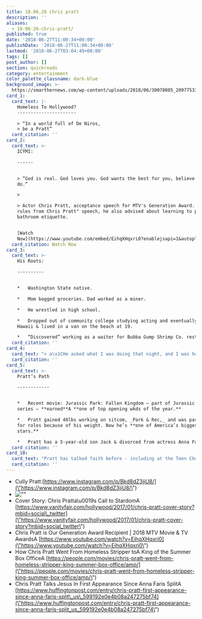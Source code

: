 ```yaml
---
title: 18.06.26 chris pratt
description: ''
aliases:
  - 18-06-26-chris-pratt/
published: true
date: '2018-06-27T11:00:34+00:00'
publishDate: '2018-06-27T11:00:34+00:00'
lastmod: '2018-06-27T03:04:49+00:00'
tags: []
post_author: []
section: quickreads
category: entertainment
color_palette_classname: dark-blue
background_image: >-
  https://smarthernews.com/wp-content/uploads/2018/06/30078085_2097753167149112_3120647130453114880_n.jpg
card_1:
  card_text: |-
    Homeless To Hollywood?
    ----------------------

    > “In a world full of De Niros,  
    > be a Pratt”
  card_citation: ''
card_2:
  card_text: >-
    ICYMI:

    ------


    > “God is real. God loves you. God wants the best for you, believe that. I
    do.”

    > 

    > Actor Chris Pratt, acceptance speech for MTV's Generation Award. In his "9
    rules from Chris Pratt" speech, he also advised about learning to pray and
    bathroom etiquette.


    [Watch
    Now](https://www.youtube.com/embed/EihqXHqxri0?enablejsapi=1&autoplay=1&rel=0)
  card_citation: Watch Now
card_3:
  card_text: >-
    His Roots:

    ----------


    *   Washington State native.

    *   Mom bagged groceries. Dad worked as a miner.

    *   He wrestled in high school.

    *   Dropped out of community college studying acting and eventually moved to
    Hawaii & lived in a van on the beach at 19.

    *   “Discovered” working as a waiter for Bubba Gump Shrimp Co. restaurant.
  card_citation: ''
card_4:
  card_text: "> a\x1CHe asked what I was doing that night, and I was honest. I said, a\x18My frienda\x19s inside buying me alcohol… He said, a\x18Jesus told me to talk to you…a\x19 At that moment I was like, I think I have to go with this guy. He took me to church. Over the next few days I surprised my friends by declaring that I was going to change my life.a\x1D\n> \n> Chris Pratt, Vanity Fair, about the moment his life changed randomly meeting a man named Henry in Maui."
  card_citation: ''
card_5:
  card_text: >-
    Pratt’s Path

    ------------


    *   Recent movie: Jurassic Park: Fallen Kingdom – part of Jurassic World
    series – **earned**A **one of top opening wkds of the year.**

    *   Pratt gained 40lbs working on sitcom, _Park & Rec,_ and was passed over
    for roles because of his weight. Now he’s **one of America’s biggest action
    stars.**

    *   Pratt has a 5-year-old son Jack & divorced from actress Anna Farris.
  card_citation: ''
card_10:
  card_text: "Pratt has talked faith before - including at the Teen Choice Awards in 2017: a\x1CI would not be here with the ease and grace I have in my heart without my lord and savior, Jesus Christ.a\x1D Pratt highlights his charity work on his instagram feed: @prattprattpratt\n\n[view sources](https://smarthernews.com/18-06-26-chris-pratt/)"
  card_citation: ''
---
```

*   Cully Pratt:[https://www.instagram.com/p/Bkd8dZ3jiU8/](\"https://www.instagram.com/p/Bkd8dZ3jiU8/\")
*   ![\"\"](\"https://smarthernews.com/wp-content/uploads/2018/06/Screen-Shot-2018-06-26-at-5.15.32-PM-300x198.png\")
*   Cover Story: Chris Pratta\\u0019s Call to StardomA [https://www.vanityfair.com/hollywood/2017/01/chris-pratt-cover-story?mbid=social\_twitter](\"https://www.vanityfair.com/hollywood/2017/01/chris-pratt-cover-story?mbid=social_twitter\")
*   Chris Pratt is Our Generation Award Recipient | 2018 MTV Movie & TV AwardsA [https://www.youtube.com/watch?v=EihqXHqxri0](\"https://www.youtube.com/watch?v=EihqXHqxri0\")
*   How Chris Pratt Went From Homeless Stripper toA King of the Summer Box OfficeA [https://people.com/movies/chris-pratt-went-from-homeless-stripper-king-summer-box-office/amp/](\"https://people.com/movies/chris-pratt-went-from-homeless-stripper-king-summer-box-office/amp/\")
*   Chris Pratt Talks Jesus In First Appearance Since Anna Faris SplitA [https://www.huffingtonpost.com/entry/chris-pratt-first-appearance-since-anna-faris-split\_us\_599192e0e4b08a247275bf74](\"https://www.huffingtonpost.com/entry/chris-pratt-first-appearance-since-anna-faris-split_us_599192e0e4b08a247275bf74\")